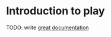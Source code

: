 # Introduction to play

TODO: write [great documentation](http://jacobian.org/writing/what-to-write/)
